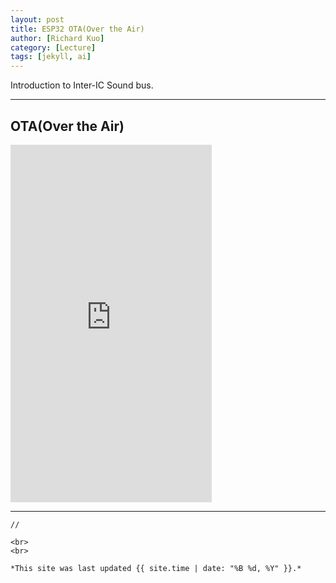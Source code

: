 ```yaml
---
layout: post
title: ESP32 OTA(Over the Air)
author: [Richard Kuo]
category: [Lecture]
tags: [jekyll, ai]
---
```


Introduction to Inter-IC Sound bus.

---
## OTA(Over the Air)
<iframe width="322" height="572" src="https://www.youtube.com/embed/dBhMWa43FrM" title="OTA" frameborder="0" allow="accelerometer; autoplay; clipboard-write; encrypted-media; gyroscope; picture-in-picture; web-share" allowfullscreen></iframe>


---

```
//

<br>
<br>

*This site was last updated {{ site.time | date: "%B %d, %Y" }}.*


